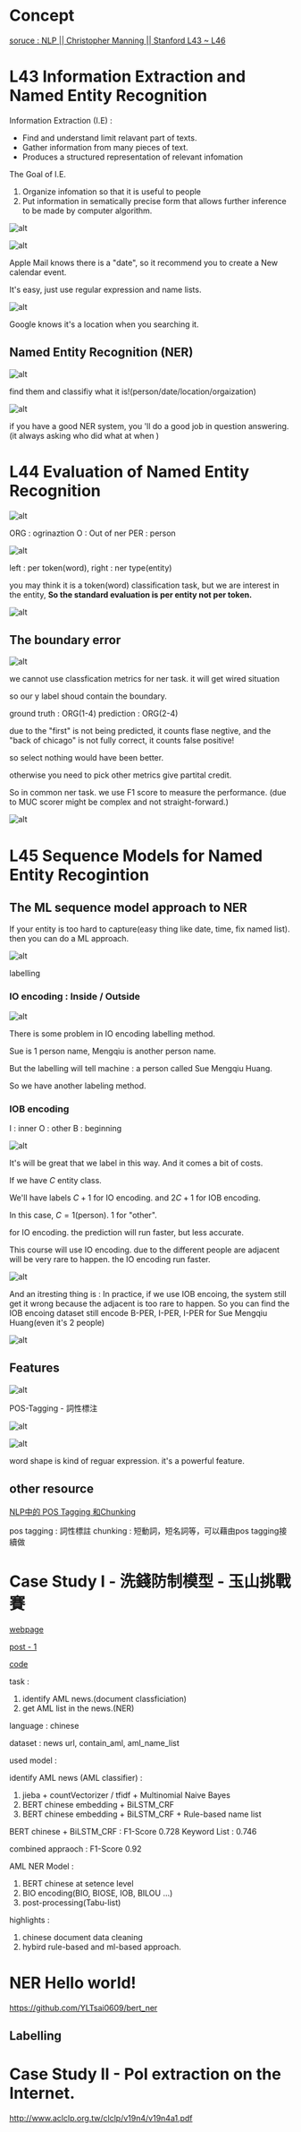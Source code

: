 # Concept

[soruce : NLP || Christopher Manning || Stanford L43 ~ L46](https://www.youtube.com/watch?v=Tj3Dkiw-iZg&list=PLLssT5z_DsK8HbD2sPcUIDfQ7zmBarMYv&index=42)

# L43 Information Extraction and Named Entity Recognition

Information Extraction (I.E) : 
* Find and understand limit relavant part of texts.
* Gather information from many pieces of text.
* Produces a structured representation of relevant infomation

The Goal of I.E.
1. Organize infomation so that it is useful to people
2. Put information in sematically precise form that allows further inference to be made by computer algorithm.

![alt](images/ner_1.png)

![alt](images/ner_2.png)

Apple Mail knows there is a "date", so it recommend you to create a New calendar event.

It's easy, just use regular expression and name lists.

![alt](images/ner_3.png)

Google knows it's a location when you searching it.

## Named Entity Recognition (NER)

![alt](images/ner_4.png)

find them and classifiy what it is!(person/date/location/orgaization)

![alt](images/ner_5.png)

if you have a good NER system, you 'll do a good job in question answering.(it always asking who did what at when )

# L44 Evaluation of Named Entity Recognition

![alt](images/ner_6.png)

ORG : ogrinaztion
O : Out of ner
PER : person

![alt](images/ner_7.png)

left : per token(word), right : ner type(entity)

you may think it is a token(word) classification task, but we are interest in the entity, **So the standard evaluation is per entity not per token.**

![alt](images/ner_8.png)

## The boundary error

![alt](images/ner_9.png)

we cannot use classfication metrics for ner task. it will get wired situation

so our y label shoud contain the boundary.

ground truth : ORG(1-4)
prediction : ORG(2-4)

due to the "first" is not being predicted, it counts flase negtive, and the "back of chicago" is not fully correct, it counts false positive!

so select nothing would have been better.

otherwise you need to pick other metrics give partital credit.

So in common ner task. we use F1 score to measure the performance. (due to MUC scorer might be complex and not straight-forward.)

![alt](images/ner_10.png)

# L45 Sequence Models for Named Entity Recogintion

## The ML sequence model approach to NER

If your entity is too hard to capture(easy thing like date, time, fix named list). then you can do a ML approach.

![alt](images/ner_11.png)

labelling

### IO encoding : Inside / Outside

![alt](images/ner_12.png)

There is some problem in IO encoding labelling method.

Sue is 1 person name, Mengqiu is another person name.

But the labelling will tell machine : a person called Sue Mengqiu Huang.

So we have another labeling method.

### IOB encoding

I : inner
O : other
B : beginning

![alt](images/ner_13.png)

It's will be great that we label in this way. 
And it comes a bit of costs.

If we have $C$ entity class.

We'll have labels $C+1$ for IO encoding. and $2C+1$ for IOB encoding.

In this case, $C=1$(person). $1$ for "other".

for IO encoding. the prediction will run faster, but less accurate.

This course will use IO encoding. due to the different people are adjacent will be very rare to happen. the IO encoding run faster.

![alt](images/ner_14.png)

And an itresting thing is : In practice, if we use IOB encoing, the system still get it wrong because the adjacent is too rare to happen. So you can find the IOB encoing dataset still encode B-PER, I-PER, I-PER for Sue Mengqiu Huang(even it's 2 people)

![alt](images/ner_15.png)

## Features

![alt](images/ner_16.png)

POS-Tagging - 詞性標注

![alt](images/ner_17.png)

![alt](images/ner_18.png)

word shape is kind of reguar expression. it's a powerful feature.

## other resource

[NLP中的 POS Tagging 和Chunking](https://www.twblogs.net/a/5cb40e0ebd9eee480f07af98)

pos tagging : 詞性標註 
chunking : 短動詞，短名詞等，可以藉由pos tagging接續做

# Case Study I - 洗錢防制模型 - 玉山挑戰賽

[webpage](https://tbrain.trendmicro.com.tw/Competitions/Details/11)

[post - 1](https://medium.com/@rossleecooloh/%E7%8E%89%E5%B1%B1%E4%BA%BA%E5%B7%A5%E6%99%BA%E6%85%A7%E5%85%AC%E9%96%8B%E6%8C%91%E6%88%B0%E8%B3%BD2020%E5%A4%8F%E5%AD%A3%E8%B3%BD-nlp%E6%87%89%E7%94%A8%E6%8C%91%E6%88%B0%E8%B3%BD%E4%BD%9C%E6%B3%95%E5%88%86%E4%BA%AB%E7%AD%86%E8%A8%98-5d48e47fe38d)

[code](https://github.com/CHI-MING-LEE/2020_Esun-Tbrain_NLP_Competition)

task : 

1. identify AML news.(document classficiation)
2. get AML list in the news.(NER)

language : chinese

dataset : news url, contain_aml, aml_name_list

used model :


identify AML news (AML classifier) : 

1. jieba + countVectorizer / tfidf + Multinomial Naive Bayes
2. BERT chinese embedding + BiLSTM_CRF
3. BERT chinese embedding + BiLSTM_CRF + Rule-based name list 

BERT chinese + BiLSTM_CRF : F1-Score 0.728
Keyword List : 0.746

combined appraoch : F1-Score 0.92

AML NER Model : 

1. BERT chinese at setence level
2. BIO encoding(BIO, BIOSE, IOB, BILOU ...)
3. post-processing(Tabu-list)

highlights : 
1. chinese document data cleaning
2. hybird rule-based and ml-based approach.

# NER Hello world!

https://github.com/YLTsai0609/bert_ner

## Labelling


# Case Study II -  PoI extraction on the Internet.

http://www.aclclp.org.tw/clclp/v19n4/v19n4a1.pdf


